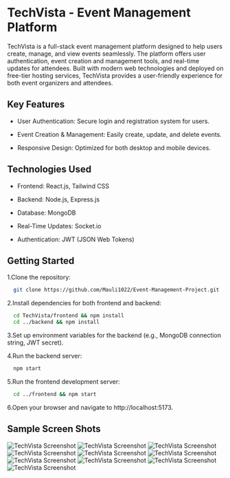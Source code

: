 
# TechVista - Event Management Platform

TechVista is a full-stack event management platform designed to help users create, manage, and view events seamlessly. The platform offers user authentication, event creation and management tools, and real-time updates for attendees. Built with modern web technologies and deployed on free-tier hosting services, TechVista provides a user-friendly experience for both event organizers and attendees.


## Key Features
- User Authentication: Secure login and registration system for users.

- Event Creation & Management: Easily create, update, and delete events.

- Responsive Design: Optimized for both desktop and mobile devices.

## Technologies Used
- Frontend: React.js, Tailwind CSS

- Backend: Node.js, Express.js

- Database: MongoDB

- Real-Time Updates: Socket.io

- Authentication: JWT (JSON Web Tokens)

## Getting Started

1.Clone the repository:

```bash
  git clone https://github.com/Mauli1022/Event-Management-Project.git
```
2.Install dependencies for both frontend and backend:

```bash
  cd TechVista/frontend && npm install
  cd ../backend && npm install
```
3.Set up environment variables for the backend (e.g., MongoDB connection string, JWT secret).

4.Run the backend server:

```bash
  npm start
```
5.Run the frontend development server:
```bash
  cd ../frontend && npm start
```
6.Open your browser and navigate to  http://localhost:5173.



## Sample Screen Shots
![TechVista Screenshot](./images/1-Image.png)
![TechVista Screenshot](./images/2-Image.png)
![TechVista Screenshot](./images/3-Image.png)
![TechVista Screenshot](./images/4-Image.png)
![TechVista Screenshot](./images/5-Image.png)
![TechVista Screenshot](./images/6-Image.png)
![TechVista Screenshot](./images/7-Image.png)
![TechVista Screenshot](./images/8-Image.png)
![TechVista Screenshot](./images/9-Image.png)
![TechVista Screenshot](./images/10-Image.png)
